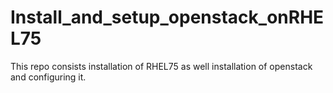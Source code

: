 # Install_and_setup_openstack_onRHEL75
This repo consists installation of RHEL75 as well installation of openstack and configuring it.
